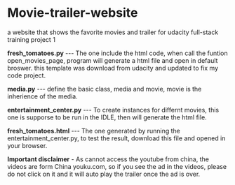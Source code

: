 # Movie-trailer-website
a website that shows the favorite movies and trailer for udacity full-stack training project 1</p> 
<strong>fresh_tomatoes.py</strong> --- The one include the html code, when call the funtion open_movies_page, program will generate a html file and open in default broswer. this template was download from udacity and updated to fix my code project.</p>
<strong>media.py</strong> --- define the basic class, media and movie, movie is the inherience of the media.</p>
<strong>entertainment_center.py</strong> --- To create instances for differnt movies, this one is supporse to be run in the IDLE, then will generate the html file.</p>
<strong>fresh_tomatoes.html</strong> --- The one generated by running the entertainment_center.py, to test the result, download this file and opened in your browser.</p>
<font colour="red"><strong>Important disclaimer</strong></font> - As cannot access the youtube from china, the videos are form China youku.com, so if you see the ad in the videos, please do not click on it and it will auto play the trailer once the ad is over.
